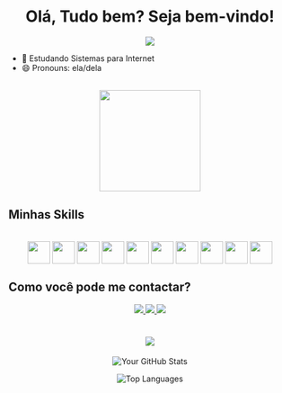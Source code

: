 <div align="center">
  <h1>Olá, Tudo bem? Seja bem-vindo!</h1>
  
  ![](https://komarev.com/ghpvc/?username=arligreicy)
  
</div>

- 🌱 Estudando Sistemas para Internet
- 😄 Pronouns: ela/dela
  
<div align="center"><br>
  <a href="https://github.com/arligreicy"></a>
  <img height="180em" align="center" src="https://github-readme-stats.vercel.app/api?username=arligreicy&show_icons=true&theme=tokyonight&include_all_commits=true&count_private=true&rank_icon=github"/><br>
</div>

## Minhas Skills

<div align="center"><br>
  <img align="center" height="40" width="40" src="https://cdn.jsdelivr.net/gh/devicons/devicon@latest/icons/python/python-original.svg"/>
  <img align="center" height="40" width="40" src="https://cdn.jsdelivr.net/gh/devicons/devicon@latest/icons/csharp/csharp-original.svg"/>
  <img align="center" height="40" width="40" src="https://cdn.jsdelivr.net/gh/devicons/devicon@latest/icons/dot-net/dot-net-original.svg"/>
  <img align="center" height="40" width="40" src="https://cdn.jsdelivr.net/gh/devicons/devicon@latest/icons/bootstrap/bootstrap-original.svg"/>
  <img align="center" height="40" width="40" src="https://cdn.jsdelivr.net/gh/devicons/devicon@latest/icons/codeigniter/codeigniter-plain.svg"/>
  <img align="center" height="40" width="40" src="https://cdn.jsdelivr.net/gh/devicons/devicon@latest/icons/css3/css3-original-wordmark.svg"/>
  <img align="center" height="40" width="40" src="https://cdn.jsdelivr.net/gh/devicons/devicon@latest/icons/html5/html5-original.svg"/>
  <img align="center" height="40" width="40" src="https://cdn.jsdelivr.net/gh/devicons/devicon@latest/icons/php/php-original.svg"/>
  <img align="center" height="40" width="40" src="https://cdn.jsdelivr.net/gh/devicons/devicon@latest/icons/javascript/javascript-original.svg"/>
  <img align="center" height="40" width="40" src="https://cdn.jsdelivr.net/gh/devicons/devicon@latest/icons/mysql/mysql-original.svg"/>
</div>

## Como você pode me contactar?

<div align="center">
  <a href="https://www.youtube.com/channel/UCECb6LNgChiKq5R9Z-od1Fg" target="_blank"> 
    <img src="https://img.shields.io/badge/Youtube-FF0000?style=for-the-badge&logo=youtube&logoColor=white" target="_blank">
  </a>
  <a href="https://www.instagram.com/arligreicy?igsh=MXRvbHVvYzdodnVoZA==" target="_blank"> 
    <img src="https://img.shields.io/badge/Instagram-E4405F?style=for-the-badge&logo=instagram&logoColor=white" target="_blank">
  </a>
  <a href="https://www.linkedin.com/in/arligreicy-castro-543a411bb" target="_blank"> 
    <img src="https://img.shields.io/badge/LinkedIn-0077B5?style=for-the-badge&logo=linkedin&logoColor=white" target="_blank">
  </a>
</div>

<h1 align="center">
  <img src="https://readme-typing-svg.herokuapp.com/?font=Righteous&size=35&center=true&vCenter=true&width=500&height=70&duration=4000&lines=Viva+e+Prospere!;" />
</h1>

<div align="center">
  
  ![Your GitHub Stats](https://github-readme-stats.vercel.app/api?username=arligreicy&show_icons=true&theme=radical)

  ![Top Languages](https://github-readme-stats.vercel.app/api/top-langs/?username=arligreicy&theme=radical&layout=compact)
</div>
